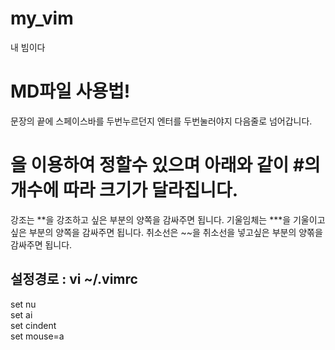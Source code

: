 # my_vim
내 빔이다

# MD파일 사용법!
문장의 끝에 스페이스바를 두번누르던지 엔터를 두번눌러야지 다음줄로 넘어갑니다.
# 을 이용하여 정할수 있으며 아래와 같이 #의 개수에 따라 크기가 달라집니다.
강조는 **을 강조하고 싶은 부분의 양쪽을 감싸주면 됩니다.
기울임체는 ***을 기울이고 싶은 부분의 양쪽을 감싸주면 됩니다.
취소선은 ~~을 취소선을 넣고싶은 부분의 양쪾을 감싸주면 됩니다.

## 설정경로 : vi ~/.vimrc

set nu  
set ai  
set cindent  
set mouse=a  

